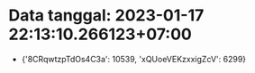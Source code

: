 # Data tanggal: 2023-01-17 22:13:10.266123+07:00

* {'8CRqwtzpTdOs4C3a': 10539, 'xQUoeVEKzxxigZcV': 6299}
